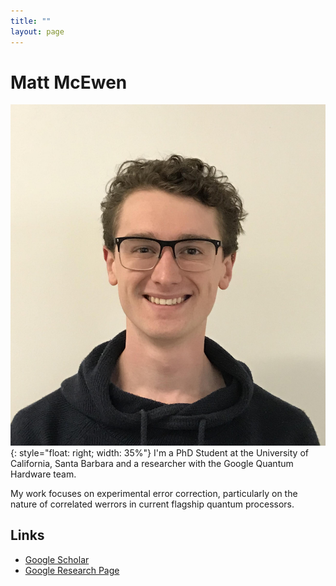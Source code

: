 ```yaml
---
title: ""
layout: page
---
```


# Matt McEwen
![My Mugshot](/assets/photos/mugshot.jpg){: style="float: right; width: 35%"}
I'm a PhD Student at the University of California, Santa Barbara and a researcher with the Google Quantum Hardware team.

My work focuses on experimental error correction, particularly on the nature of correlated werrors in current flagship quantum processors.


## Links
* [Google Scholar](https://scholar.google.com/citations?user=YIEVJmEAAAAJ&hl=en)
* [Google Research Page](https://research.google/people/106600/)

